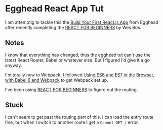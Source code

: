 # Egghead React App Tut

I am attemptig to tackle this the [Build Your First React.js App](https://egghead.io/series/build-your-first-react-js-application) from Egghead after recently completing the [REACT FOR BEGINNERS](https://reactforbeginners.com/) by Wes Bos.

## Notes

I know that everything has changed, thus the egghead tut can't use the latest React Router, Babel or whatever else. But I figured I'd give it a go anyway.


I'm totally new to Webpack. I followed [Using ES6 and ES7 in the Browser, with Babel 6 and Webpack](http://jamesknelson.com/using-es6-in-the-browser-with-babel-6-and-webpack/) to get Webpack set up.

I've been using [REACT FOR BEGINNERS](https://reactforbeginners.com/) to figure out the routing.

## Stuck

I can't seem to get past the routing part of this. I can load the entry route fine, but when I switch to another route I get a `Cannot GET /` error.
